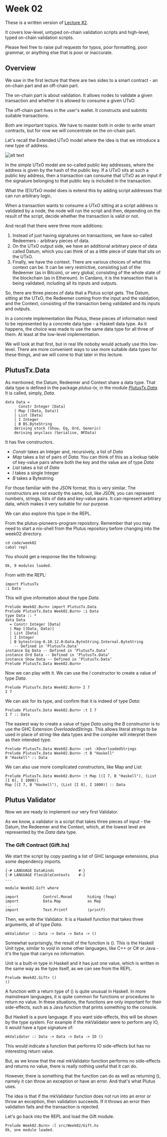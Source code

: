 # Week 02

 These is a written version of [Lecture #2](https://youtu.be/E5KRk5y9KjQ).

 It covers low-level, untyped on-chain validation scripts and high-level, typed on-chain validation scripts.

 Please feel free to raise pull requests for typos, poor formatting, poor grammar, or anything else that is poor or inaccurate.

 ## Overview

We saw in the first lecture that there are two sides to a smart contract - an on-chain part and an off-chain part.

The on-chain part is about validation. It allows nodes to validate a given transaction and whether it is allowed to consume a given UTxO.

The off-chain part lives in the user's wallet. It constructs and submits suitable transactions.

Both are important topics. We have to master both in order to write smart contracts, but for now we will concentrate on the on-chain part.

Let's recall the Extended UTxO model where the idea is that we introduce a new type of address. 

 ![alt text](img/1.png "Image 1")

In the simple UTxO model are so-called public key addresses, where the address is given by the hash of the public key. If a UTxO sits at such a public key address, then a transaction can consume that UTxO as an input if the signature belonging to that public key is included in the transaction.

What the (E)UTxO model does is extend this by adding script addresses that can run arbitrary logic.

When a transaction wants to consume a UTxO sitting at a script address is validated by a node, the node will run the script and then, depending on the result of the script, decide whether the transaction is valid or not.

And recall that there were three more additions:

1. Instead of just having signatures on transactions, we have so-called Redeemers - arbitrary pieces of data.
2. On the UTxO output side, we have an additional arbitrary piece of data called Datum, which you can think of as a little piece of state that sits on the UTxO.
3. Finally, we have the context. There are various choices of what this context can be. It can be very restrictive, consisting just of the Redeemer (as in Bitcoin), or very global, consisting of the whole state of the blockchain (as in Ethereum). In Cardano, it is the transaction that is being validated, including all its inputs and outputs.

So, there are three pieces of data that a Plutus script gets. The Datum, sitting at the UTxO, the Redeemer coming from the input and the validation, and the Context, consisting of the transaction being validated and its inputs and outputs.

In a concrete implementation like Plutus, these pieces of information need to be represented by a concrete data type - a Haskell data type. As it happens, the choice was made to use the same data type for all three of them. At least at the low-level implementation.

We will look at that first, but in real life noboby would actually use this low-level. There are more convenient ways to use more suitable data types for these things, and we will come to that later in this lecture.

## PlutusTx.Data

As mentioned, the Datum, Redeemer and Context share a data type. That data type is defined in the package *plutus-tx*, in the module [*PlutusTx.Data*](https://github.com/input-output-hk/plutus/blob/master/plutus-tx/src/PlutusTx/Data.hs). It is called, simply, *Data*. 

    data Data =
          Constr Integer [Data]
        | Map [(Data, Data)]
        | List [Data]
        | I Integer
        | B BS.ByteString
        deriving stock (Show, Eq, Ord, Generic)
        deriving anyclass (Serialise, NFData)

It has five constructors.

- *Constr* takes an Integer and, recursively, a list of *Data*
- *Map* takes a list of pairs of *Data*. You can think of this as a lookup table of key-value pairs where both the key and the value are of type *Data*
- *List* takes a list of *Data*
- *I* takes a single Integer
- *B* takes a Bytestring

For those familiar with the JSON format, this is very similar. The constructors are not exactly the same, but, like JSON, you can represent numbers, strings, lists of data and key-value pairs. It can represent arbitrary data, which makes it very suitable for our purpose.

We can also explore this type in the REPL.

From the plutus-pioneers-program repository. Remember that you may need to start a nix-shell from the Plutus repository before changing into the week02 directory.

    cd code/week02
    cabal repl

You should get a response like the following:

    Ok, 9 modules loaded.


From with the REPL:

    import PlutusTx
    :i Data

This will give information about the type *Data*.

    Prelude Week02.Burn> import PlutusTx.Data
    Prelude PlutusTx.Data Week02.Burn> :i Data
    type Data :: *
    data Data
      = Constr Integer [Data]
      | Map [(Data, Data)]
      | List [Data]
      | I Integer
      | B bytestring-0.10.12.0:Data.ByteString.Internal.ByteString
        -- Defined in ‘PlutusTx.Data’
    instance Eq Data -- Defined in ‘PlutusTx.Data’
    instance Ord Data -- Defined in ‘PlutusTx.Data’
    instance Show Data -- Defined in ‘PlutusTx.Data’
    Prelude PlutusTx.Data Week02.Burn> 

Now we can play with it. We can use the *I* constructor to create a value of type *Data*.

    Prelude PlutusTx.Data Week02.Burn> I 7
    I 7

We can ask for its type, and confirm that it is indeed of type *Data*:

    Prelude PlutusTx.Data Week02.Burn> :t I 7
    I 7 :: Data

The easiest way to create a value of type *Data* using the *B* constructor is to use the GHC Extension *OverloadedStrings*. This allows literal strings to be used in place of string-like data types and the compiler will interpret them as their intended type.

    Prelude PlutusTx.Data Week02.Burn> :set -XOverloadedStrings
    Prelude PlutusTx.Data Week02.Burn> :t B "Haskell"
    B "Haskell" :: Data

We can also use more complicated constructors, like Map and List:

    Prelude PlutusTx.Data Week02.Burn> :t Map [(I 7, B "Haskell"), (List [I 0], I 1000)]
    Map [(I 7, B "Haskell"), (List [I 0], I 1000)] :: Data

## Plutus Validator

Now we are ready to implement our very first Validator.

As we know, a validator is a script that takes three pieces of input - the Datum, the Redeemer and the Context, which, at the lowest level are represented by the *Data* data type.

### The Gift Contract (Gift.hs)

We start the script by copy pasting a list of GHC language extensions, plus some dependency imports.

    {-# LANGUAGE DataKinds           #-}
    {-# LANGUAGE FlexibleContexts    #-}
    ...

    module Week02.Gift where

    import           Control.Monad       hiding (fmap)
    import           Data.Map            as Map
    ...
    import           Text.Printf         (printf)

Then, we write the Validator. It is a Haskell function that takes three arguments, all of type *Data*.

    mkValidator :: Data -> Data -> Data -> ()

Somewhat surprisingly, the result of the function is (). This is the Haskell Unit type, similar to *void* in some other languages, like C++ or C# or Java - it's the type that carrys no information.

Unit is a built-in type in Haskell and it has just one value, which is written in the same way as the type itself, as we can see from the REPL.

    Prelude Week02.Gift> ()
    ()

A function with a return type of () is quite unusual in Haskell. In more mainstream languages, it is quite common for functions or procedures to return no value. In these situations, the functions are only important for their side-effects, such as a Java function that prints something to the console.

But Haskell is a pure language. If you want side-effects, this will be shown by the type system. For example if the mkValidator were to perform any IO, it would have a type signature of:

    mkValidator :: Data -> Data -> Data -> IO ()

This would indicate a function that performs IO side-effects but has no interesting return value.    

But, as we know that the real mkValidator function performs no side-effects and returns no value, there is really nothing useful that it can do.

However, there is something that the function can do as well as returning (), namely it can throw an exception or have an error. And that's what Plutus uses.

The idea is that if the mkValidator function does not run into an error or throw an exception, then validation succeeds. If it throws an error then validation fails and the transaction is rejected.

Let's go back into the REPL and load the Gift module.

    Prelude Week02.Burn> :l src/Week02/Gift.hs 
    Ok, one module loaded.








